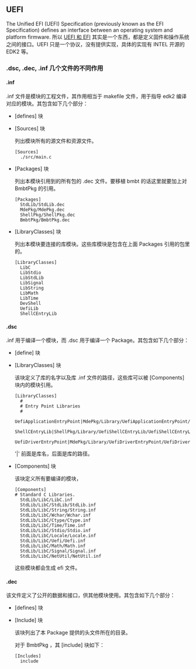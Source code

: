 ## UEFI

The Unified EFI (UEFI) Specification (previously known as the EFI Specification) defines an interface between an operating system and platform firmware. 所以 [UEFI 和 EFI](https://www.quora.com/unanswered/Whats-the-difference-between-UEFI-and-EFI) 其实是一个东西，都是定义固件和操作系统之间的接口。UEFI 只是一个协议，没有提供实现，具体的实现有 INTEL 开源的 EDK2 等。

### .dsc, .dec, .inf 几个文件的不同作用

#### .inf

.inf 文件是模块的工程文件，其作用相当于 makefile 文件，用于指导 edk2 编译对应的模块。其包含如下几个部分：

- [defines] 块

- [Sources] 块

  列出模块所有的源文件和资源文件。

  ```plain
  [Sources]
    ./src/main.c
  ```

- [Packages] 块

  列出本模块引用到的所有包的 .dec 文件。要移植 bmbt 的话这里就要加上对 BmbtPkg 的引用。

  ```plain
  [Packages]
    StdLib/StdLib.dec
    MdePkg/MdePkg.dec
    ShellPkg/ShellPkg.dec
    BmbtPkg/BmbtPkg.dec
  ```

- [LibraryClasses] 块

  列出本模块要连接的库模块。这些库模块是包含在上面 Packages 引用的包里的。

  ```plain
  [LibraryClasses]
    LibC
    LibStdio
    LibStdLib
    LibSignal
    LibString
    LibMath
    LibTime
    DevShell
    UefiLib
    ShellCEntryLib
  ```

#### .dsc

.inf 用于编译一个模块，而 .dsc 用于编译一个 Package。其包含如下几个部分：

- [define] 块

- [LibraryClasses] 块

  该块定义了库的名字以及库 .inf 文件的路径，这些库可以被 [Components] 块内的模块引用。

  ```plain
  [LibraryClasses]
    #
    # Entry Point Libraries
    #
    UefiApplicationEntryPoint|MdePkg/Library/UefiApplicationEntryPoint/UefiApplicationEntryPoint.inf
    ShellCEntryLib|ShellPkg/Library/UefiShellCEntryLib/UefiShellCEntryLib.inf
    UefiDriverEntryPoint|MdePkg/Library/UefiDriverEntryPoint/UefiDriverEntryPoint.inf
  ```

  '|' 前面是库名，后面是库的路径。

- [Components] 块

  该块定义所有要编译的模块，

  ```plain
  [Components]
  # Standard C Libraries.
    StdLib/LibC/LibC.inf
    StdLib/LibC/StdLib/StdLib.inf
    StdLib/LibC/String/String.inf
    StdLib/LibC/Wchar/Wchar.inf
    StdLib/LibC/Ctype/Ctype.inf
    StdLib/LibC/Time/Time.inf
    StdLib/LibC/Stdio/Stdio.inf
    StdLib/LibC/Locale/Locale.inf
    StdLib/LibC/Uefi/Uefi.inf
    StdLib/LibC/Math/Math.inf
    StdLib/LibC/Signal/Signal.inf
    StdLib/LibC/NetUtil/NetUtil.inf
  ```

  这些模块都会生成 efi 文件。

#### .dec

该文件定义了公开的数据和接口，供其他模块使用。其包含如下几个部分：

- [defines] 块

- [Include] 块

  该块列出了本 Package 提供的头文件所在的目录。

  对于 BmbtPkg ，其 [include] 块如下：

  ```plain
  [Includes]
    include
  ```
